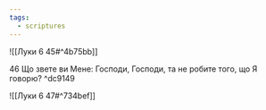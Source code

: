 ```yaml
---
tags:
  - scriptures
---
```


![[Луки 6 45#^4b75bb]]

46 Що звете ви Мене: Господи, Господи, та не робите того, що Я говорю? ^dc9149

![[Луки 6 47#^734bef]]